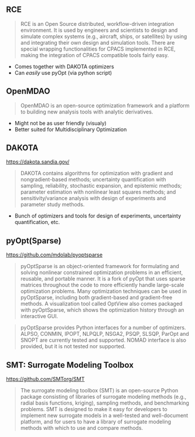 ## RCE
> RCE is an Open Source distributed, workflow-driven integration environment. It is used by engineers and scientists to design and simulate complex systems (e.g., aircraft, ships, or satellites) by using and integrating their own design and simulation tools. There are special wrapping functionalities for CPACS implemented in RCE, making the integration of CPACS compatible tools fairly easy. 

- Comes together with DAKOTA optimizers
- Can *easily* use pyOpt (via python script)

## OpenMDAO
> OpenMDAO is an open-source optimization framework and a platform to building new analysis tools with analytic derivatives.
- Might not be as user friendly (visualy)
- Better suited for Multidisciplinary Optimization
## DAKOTA
https://dakota.sandia.gov/
> DAKOTA contains algorithms for optimization with gradient and nongradient-based methods; uncertainty quantification with sampling, reliability, stochastic expansion, and epistemic methods; parameter estimation with nonlinear least squares methods; and sensitivity/variance analysis with design of experiments and parameter study methods. 
- Bunch of optimizers and tools for design of experiments, uncertainty quantification, etc.
## pyOpt(Sparse)
https://github.com/mdolab/pyoptsparse
> pyOptSparse is an object-oriented framework for formulating and solving nonlinear constrained optimization problems in an efficient, reusable, and portable manner. It is a fork of pyOpt that uses sparse matrices throughout the code to more efficiently handle large-scale optimization problems. Many optimization techniques can be used in pyOptSparse, including both gradient-based and gradient-free methods. A visualization tool called OptView also comes packaged with pyOptSparse, which shows the optimization history through an interactive GUI.

> pyOptSparse provides Python interfaces for a number of optimizers. ALPSO, CONMIN, IPOPT, NLPQLP, NSGA2, PSQP, SLSQP, ParOpt and SNOPT are currently tested and supported. NOMAD interface is also provided, but it is not tested nor supported.

## SMT: Surrogate Modeling Toolbox
https://github.com/SMTorg/SMT
>The surrogate modeling toolbox (SMT) is an open-source Python package consisting of libraries of surrogate modeling methods (e.g., radial basis functions, kriging), sampling methods, and benchmarking problems. SMT is designed to make it easy for developers to implement new surrogate models in a well-tested and well-document platform, and for users to have a library of surrogate modeling methods with which to use and compare methods.

